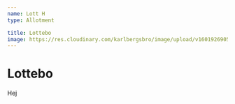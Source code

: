 ```yaml
---
name: Lott H
type: Allotment

title: Lottebo
image: https://res.cloudinary.com/karlbergsbro/image/upload/v1601926905/karlbergsbro/5f7b76f7f1b50f81927034fb.jpg
---
```

# Lottebo

Hej
